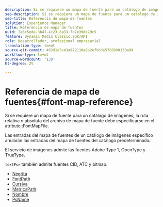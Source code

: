 ```yaml
---
description: Si se requiere un mapa de fuente para un catálogo de imágenes, la ruta relativa o absoluta del archivo de mapa de fuente debe especificarse en el atributo FontMapFile.
seo-description: Si se requiere un mapa de fuente para un catálogo de imágenes, la ruta relativa o absoluta del archivo de mapa de fuente debe especificarse en el atributo FontMapFile.
seo-title: Referencia de mapa de fuentes
solution: Experience Manager
title: Referencia de mapa de fuentes
uuid: 7a6c5eda-3b47-4c23-8a33-7b7e39de29c9
feature: Dynamic Media Classic,SDK/API
role: Desarrollador, profesional empresarial
translation-type: tm+mt
source-git-commit: 469d1a5c43a972116a8a2efb0de5708800130a99
workflow-type: tm+mt
source-wordcount: '138'
ht-degree: 2%

---
```



# Referencia de mapa de fuentes{#font-map-reference}

Si se requiere un mapa de fuente para un catálogo de imágenes, la ruta relativa o absoluta del archivo de mapa de fuente debe especificarse en el atributo::FontMapFile.

Las entradas del mapa de fuentes de un catálogo de imágenes específico anularán las entradas del mapa de fuentes del catálogo predeterminado.

El servicio de imágenes admite las fuentes Adobe Type 1, OpenType y TrueType.

`textPs=` también admite fuentes CID, ATC y bitmap.

* [Negrita](r-bold-font.md)
* [FontPath](r-fontpath-font.md)
* [Cursiva](r-italic-font.md)
* [MetricsPath](r-metricspath-font.md)
* [Nombre](r-name-font.md)
* [PsName](r-psname-font.md)
